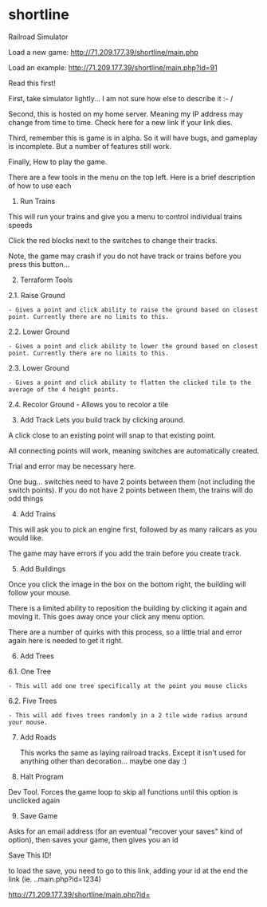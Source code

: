 # shortline
Railroad Simulator


Load a new game: http://71.209.177.39/shortline/main.php

Load an example:  http://71.209.177.39/shortline/main.php?id=91


Read this first!

First, take simulator lightly... I am not sure how else to describe it :- /

Second, this is hosted on my home server. Meaning my IP address may change from time to time. Check here for a new link if your link dies.

Third, remember this is game is in alpha. So it will have bugs, and gameplay is incomplete. But a number of features still work.


Finally, How to play the game. 

There are a few tools in the menu on the top left. Here is a brief description of how to use each

1. Run Trains 

  This will run your trains and give you a menu to control individual trains speeds
  
  Click the red blocks next to the switches to change their tracks.
  
  Note, the game may crash if you do not have track or trains before you press this button...
  
2. Terraform Tools

  2.1. Raise Ground
  
    - Gives a point and click ability to raise the ground based on closest point. Currently there are no limits to this.

  2.2. Lower Ground
  
    - Gives a point and click ability to lower the ground based on closest point. Currently there are no limits to this.

  2.3. Lower Ground
  
    - Gives a point and click ability to flatten the clicked tile to the average of the 4 height points.
  
  2.4. Recolor Ground
    - Allows you to recolor a tile
    
3. Add Track
  Lets you build track by clicking around.
  
  A click close to an existing point will snap to that existing point.
  
  All connecting points will work, meaning switches are automatically created.
  
  Trial and error may be necessary here.
  
  One bug... switches need to have 2 points between them (not including the switch points). If you do not have 2 points between them, the trains will do odd things
  
4. Add Trains
  
  This will ask you to pick an engine first, followed by as many railcars as you would like.
  
  The game may have errors if you add the train before you create track.
  
5. Add Buildings
  
  Once you click the image in the box on the bottom right, the building will follow your mouse. 
  
  There is a limited ability to reposition the building by clicking it again and moving it. This goes away once your click any menu option.
  
  There are a number of quirks with this process, so a little trial and error again here is needed to get it right.
  
6. Add Trees

  6.1. One Tree
  
    - This will add one tree specifically at the point you mouse clicks
  
  6.2. Five Trees
  
    - This will add fives trees randomly in a 2 tile wide radius around your mouse.
    
7. Add Roads

    This works the same as laying railroad tracks. Except it isn't used for anything other than decoration... maybe one day :)
  
8. Halt Program

  Dev Tool. Forces the game loop to skip all functions until this option is unclicked again
  
9. Save Game

  Asks for an email address (for an eventual "recover your saves" kind of option), then saves your game, then gives you an id
  
  Save This ID!
  
  to load the save, you need to go to this link, adding your id at the end the link (ie. ..main.php?id=1234)
  
  http://71.209.177.39/shortline/main.php?id=
